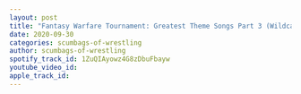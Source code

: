 ```yaml
---
layout: post
title: "Fantasy Warfare Tournament: Greatest Theme Songs Part 3 (Wildcard)"
date: 2020-09-30
categories: scumbags-of-wrestling
author: scumbags-of-wrestling
spotify_track_id: 1ZuQIAyowz4G8zDbuFbayw
youtube_video_id: 
apple_track_id: 
---
```

